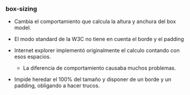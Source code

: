 ### box-sizing

- Cambia el comportamiento que calcula la altura y anchura del box model.

- El modo standard de la W3C no tiene en cuenta el borde y el padding

- Internet explorer implementó originalmente el calculo contando con esos espacios.

    - La diferencia de comportamiento causaba muchos problemas.

- Impide heredar el 100% del tamaño y disponer de un borde y un padding, obligando a hacer trucos.

